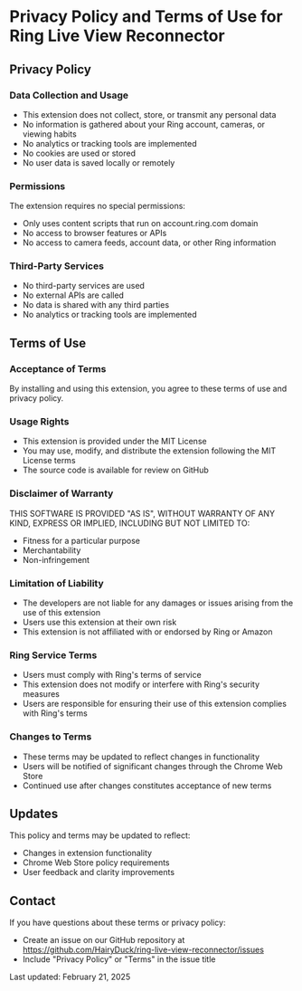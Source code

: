 # Privacy Policy and Terms of Use for Ring Live View Reconnector

## Privacy Policy

### Data Collection and Usage
- This extension does not collect, store, or transmit any personal data
- No information is gathered about your Ring account, cameras, or viewing habits
- No analytics or tracking tools are implemented
- No cookies are used or stored
- No user data is saved locally or remotely

### Permissions
The extension requires no special permissions:
- Only uses content scripts that run on account.ring.com domain
- No access to browser features or APIs
- No access to camera feeds, account data, or other Ring information

### Third-Party Services
- No third-party services are used
- No external APIs are called
- No data is shared with any third parties
- No analytics or tracking tools are implemented

## Terms of Use

### Acceptance of Terms
By installing and using this extension, you agree to these terms of use and privacy policy.

### Usage Rights
- This extension is provided under the MIT License
- You may use, modify, and distribute the extension following the MIT License terms
- The source code is available for review on GitHub

### Disclaimer of Warranty
THIS SOFTWARE IS PROVIDED "AS IS", WITHOUT WARRANTY OF ANY KIND, EXPRESS OR IMPLIED, INCLUDING BUT NOT LIMITED TO:
- Fitness for a particular purpose
- Merchantability
- Non-infringement

### Limitation of Liability
- The developers are not liable for any damages or issues arising from the use of this extension
- Users use this extension at their own risk
- This extension is not affiliated with or endorsed by Ring or Amazon

### Ring Service Terms
- Users must comply with Ring's terms of service
- This extension does not modify or interfere with Ring's security measures
- Users are responsible for ensuring their use of this extension complies with Ring's terms

### Changes to Terms
- These terms may be updated to reflect changes in functionality
- Users will be notified of significant changes through the Chrome Web Store
- Continued use after changes constitutes acceptance of new terms

## Updates
This policy and terms may be updated to reflect:
- Changes in extension functionality
- Chrome Web Store policy requirements
- User feedback and clarity improvements

## Contact
If you have questions about these terms or privacy policy:
- Create an issue on our GitHub repository at https://github.com/HairyDuck/ring-live-view-reconnector/issues
- Include "Privacy Policy" or "Terms" in the issue title

Last updated: February 21, 2025
